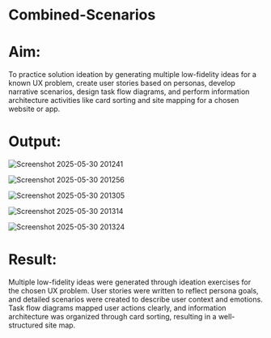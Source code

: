 # Combined-Scenarios

# Aim:
To practice solution ideation by generating multiple low-fidelity ideas for a known UX problem, create user stories based on personas, develop narrative scenarios, design task flow diagrams, and perform information architecture activities like card sorting and site mapping for a chosen website or app.

# Output:

![Screenshot 2025-05-30 201241](https://github.com/user-attachments/assets/edd9fe31-a256-4ebb-bd35-8a6f170c85d5)

![Screenshot 2025-05-30 201256](https://github.com/user-attachments/assets/95e95578-94eb-4352-a5d1-49feda913c8c)

![Screenshot 2025-05-30 201305](https://github.com/user-attachments/assets/b1cba7c1-63a6-4d76-a6d6-7ea113a92761)

![Screenshot 2025-05-30 201314](https://github.com/user-attachments/assets/991199cf-d5ea-4bc8-8e5e-c038764ce5bc)

![Screenshot 2025-05-30 201324](https://github.com/user-attachments/assets/de1b6adf-f8f9-496b-97ee-caf54b8c10da)

# Result:
Multiple low-fidelity ideas were generated through ideation exercises for the chosen UX problem. User stories were written to reflect persona goals, and detailed scenarios were created to describe user context and emotions. Task flow diagrams mapped user actions clearly, and information architecture was organized through card sorting, resulting in a well-structured site map.
